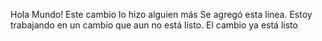 
Hola Mundo!
Este cambio lo hizo alguien más
Se agregó esta linea.
Estoy trabajando en un cambio que aun no está listo.
El cambio ya está listo
